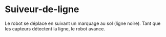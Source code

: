 # Suiveur-de-ligne
Le robot se déplace en suivant un marquage au sol (ligne noire). Tant que les capteurs détectent la ligne, le robot avance. 

